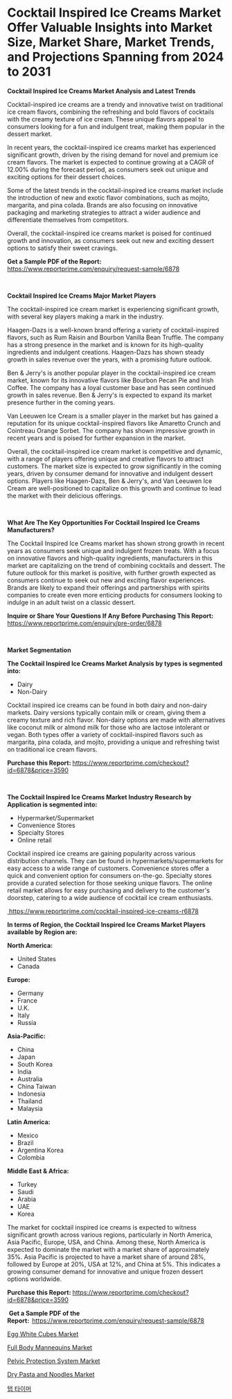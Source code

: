<p><h1>Cocktail Inspired Ice Creams Market Offer Valuable Insights into Market Size, Market Share, Market Trends, and Projections Spanning from 2024 to 2031</h1></p><p><strong>Cocktail Inspired Ice Creams Market Analysis and Latest Trends</strong></p>
<p><p>Cocktail-inspired ice creams are a trendy and innovative twist on traditional ice cream flavors, combining the refreshing and bold flavors of cocktails with the creamy texture of ice cream. These unique flavors appeal to consumers looking for a fun and indulgent treat, making them popular in the dessert market.</p><p>In recent years, the cocktail-inspired ice creams market has experienced significant growth, driven by the rising demand for novel and premium ice cream flavors. The market is expected to continue growing at a CAGR of 12.00% during the forecast period, as consumers seek out unique and exciting options for their dessert choices.</p><p>Some of the latest trends in the cocktail-inspired ice creams market include the introduction of new and exotic flavor combinations, such as mojito, margarita, and pina colada. Brands are also focusing on innovative packaging and marketing strategies to attract a wider audience and differentiate themselves from competitors.</p><p>Overall, the cocktail-inspired ice creams market is poised for continued growth and innovation, as consumers seek out new and exciting dessert options to satisfy their sweet cravings.</p></p>
<p><strong>Get a Sample PDF of the Report:&nbsp;</strong> <a href="https://www.reportprime.com/enquiry/request-sample/6878">https://www.reportprime.com/enquiry/request-sample/6878</a></p>
<p>&nbsp;</p>
<p><strong>Cocktail Inspired Ice Creams Major Market Players</strong></p>
<p><p>The cocktail-inspired ice cream market is experiencing significant growth, with several key players making a mark in the industry. </p><p>Haagen-Dazs is a well-known brand offering a variety of cocktail-inspired flavors, such as Rum Raisin and Bourbon Vanilla Bean Truffle. The company has a strong presence in the market and is known for its high-quality ingredients and indulgent creations. Haagen-Dazs has shown steady growth in sales revenue over the years, with a promising future outlook.</p><p>Ben & Jerry's is another popular player in the cocktail-inspired ice cream market, known for its innovative flavors like Bourbon Pecan Pie and Irish Coffee. The company has a loyal customer base and has seen continued growth in sales revenue. Ben & Jerry's is expected to expand its market presence further in the coming years.</p><p>Van Leeuwen Ice Cream is a smaller player in the market but has gained a reputation for its unique cocktail-inspired flavors like Amaretto Crunch and Cointreau Orange Sorbet. The company has shown impressive growth in recent years and is poised for further expansion in the market.</p><p>Overall, the cocktail-inspired ice cream market is competitive and dynamic, with a range of players offering unique and creative flavors to attract customers. The market size is expected to grow significantly in the coming years, driven by consumer demand for innovative and indulgent dessert options. Players like Haagen-Dazs, Ben & Jerry's, and Van Leeuwen Ice Cream are well-positioned to capitalize on this growth and continue to lead the market with their delicious offerings.</p></p>
<p>&nbsp;</p>
<p><strong>What Are The Key Opportunities For Cocktail Inspired Ice Creams Manufacturers?</strong></p>
<p><p>The Cocktail Inspired Ice Creams market has shown strong growth in recent years as consumers seek unique and indulgent frozen treats. With a focus on innovative flavors and high-quality ingredients, manufacturers in this market are capitalizing on the trend of combining cocktails and dessert. The future outlook for this market is positive, with further growth expected as consumers continue to seek out new and exciting flavor experiences. Brands are likely to expand their offerings and partnerships with spirits companies to create even more enticing products for consumers looking to indulge in an adult twist on a classic dessert.</p></p>
<p><strong>Inquire or Share Your Questions If Any Before Purchasing This Report:</strong> <a href="https://www.reportprime.com/enquiry/pre-order/6878">https://www.reportprime.com/enquiry/pre-order/6878</a></p>
<p>&nbsp;</p>
<p><strong>Market Segmentation</strong></p>
<p><strong>The Cocktail Inspired Ice Creams Market Analysis by types is segmented into:</strong></p>
<p><ul><li>Dairy</li><li>Non-Dairy</li></ul></p>
<p><p>Cocktail inspired ice creams can be found in both dairy and non-dairy markets. Dairy versions typically contain milk or cream, giving them a creamy texture and rich flavor. Non-dairy options are made with alternatives like coconut milk or almond milk for those who are lactose intolerant or vegan. Both types offer a variety of cocktail-inspired flavors such as margarita, pina colada, and mojito, providing a unique and refreshing twist on traditional ice cream flavors.</p></p>
<p><strong>Purchase this Report:&nbsp;</strong><a href="https://www.reportprime.com/checkout?id=6878&price=3590">https://www.reportprime.com/checkout?id=6878&price=3590</a></p>
<p>&nbsp;</p>
<p><strong>The Cocktail Inspired Ice Creams Market Industry Research by Application is segmented into:</strong></p>
<p><ul><li>Hypermarket/Supermarket</li><li>Convenience Stores</li><li>Specialty Stores</li><li>Online retail</li></ul></p>
<p><p>Cocktail inspired ice creams are gaining popularity across various distribution channels. They can be found in hypermarkets/supermarkets for easy access to a wide range of customers. Convenience stores offer a quick and convenient option for consumers on-the-go. Specialty stores provide a curated selection for those seeking unique flavors. The online retail market allows for easy purchasing and delivery to the customer's doorstep, catering to a wide audience of cocktail ice cream enthusiasts.</p></p>
<p><a href="https://www.reportprime.com/cocktail-inspired-ice-creams-r6878">&nbsp;https://www.reportprime.com/cocktail-inspired-ice-creams-r6878</a></p>
<p><strong>In terms of Region, the Cocktail Inspired Ice Creams Market Players available by Region are:</strong></p>
<p>
    <p> <strong> North America: </strong>
        <ul>
            <li>United States</li>
            <li>Canada</li>
        </ul>
        </p> 
    <p> <strong> Europe: </strong>
        <ul>
            <li>Germany</li>
            <li>France</li>
            <li>U.K.</li>
            <li>Italy</li>
            <li>Russia</li>
        </ul>
        </p> 
    <p> <strong> Asia-Pacific: </strong>
        <ul>
            <li>China</li>
            <li>Japan</li>
            <li>South Korea</li>
            <li>India</li>
            <li>Australia</li>
            <li>China Taiwan</li>
            <li>Indonesia</li>
            <li>Thailand</li>
            <li>Malaysia</li>
        </ul>
        </p> 
    <p> <strong> Latin America: </strong>
        <ul>
            <li>Mexico</li>
            <li>Brazil</li>
            <li>Argentina Korea</li>
            <li>Colombia</li>
        </ul>
        </p> 
    <p> <strong> Middle East & Africa: </strong>
        <ul>
            <li>Turkey</li>
            <li>Saudi</li>
            <li>Arabia</li>
            <li>UAE</li>
            <li>Korea</li>
        </ul>
    </p>
    </p>
<p><p>The market for cocktail inspired ice creams is expected to witness significant growth across various regions, particularly in North America, Asia Pacific, Europe, USA, and China. Among these, North America is expected to dominate the market with a market share of approximately 35%. Asia Pacific is projected to have a market share of around 28%, followed by Europe at 20%, USA at 12%, and China at 5%. This indicates a growing consumer demand for innovative and unique frozen dessert options worldwide.</p></p>
<p><strong>Purchase this Report: </strong><a href="https://www.reportprime.com/checkout?id=6878&price=3590">https://www.reportprime.com/checkout?id=6878&price=3590</a></p>
<p>&nbsp;<strong>Get a Sample PDF of the Report:&nbsp;&nbsp;</strong><a href="https://www.reportprime.com/enquiry/request-sample/6878">https://www.reportprime.com/enquiry/request-sample/6878</a></p>
<p><strong></strong></p>
<p><p><a href="https://github.com/marthawweekle/Market-Research-Report-List-1/blob/main/egg-white-cubes-market.md">Egg White Cubes Market</a></p><p><a href="https://www.linkedin.com/pulse/full-body-mannequins-market-key-successful-business-strategy-pk59f?trackingId=LafXuUKApWY%2BzV8Wur80sQ%3D%3D">Full Body Mannequins Market</a></p><p><a href="https://www.linkedin.com/pulse/pelvic-protection-system-market-size-reveals-best-marketing-xck3f?trackingId=8ChyMBjh0Z4kivl%2BeYdE4w%3D%3D">Pelvic Protection System Market</a></p><p><a href="https://github.com/SheilaBruen2023/Market-Research-Report-List-1/blob/main/dry-pasta-and-noodles-market.md">Dry Pasta and Noodles Market</a></p><p><a href="https://medium.com/@willislebsack/%ED%83%AD-%ED%83%80%EC%9D%B4%EB%A8%B8-%EC%8B%9C%EC%9E%A5-%EC%9C%A0%ED%98%95-%EC%9D%91%EC%9A%A9-%EB%B0%8F-%EC%A7%80%EB%A6%AC%EB%B3%84-%EC%A2%85%ED%95%A9-%ED%8F%89%EA%B0%80-ecd29fc6d9c8">탭 타이머</a></p></p>
